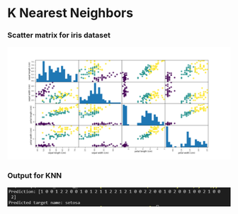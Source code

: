 # K Nearest Neighbors

### Scatter matrix for iris dataset

![alt text](https://github.com/vsahasrabudhe96/Machine_Learning_Practice/blob/20a890ec477692f9ed4e53ee61fa6e034cd6ae53/KnearestNeighbors/scatter_matrix.png)

### Output for KNN

![alt text](https://github.com/vsahasrabudhe96/Machine_Learning_Practice/blob/master/KnearestNeighbors/Output.PNG)
